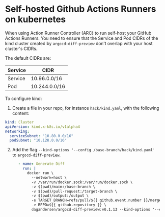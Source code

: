 # Self-hosted Github Actions Runners on kubernetes

When using Action Runner Controller (ARC) to run self-host your GitHub Actions Runners. You need to ensure that the Service and Pod CIDRs of the kind cluster created by `argocd-diff-preview` don't overlap with your host cluster's CIDRs.

The default CIDRs are:

| Service | CIDR          |
| ------- | ------------- |
| Service | 10.96.0.0/16  |
| Pod     | 10.244.0.0/16 |

To configure kind:

1. Create a file in your repo, for instance `hack/kind.yaml`, with the following content:
```yaml
kind: Cluster
apiVersion: kind.x-k8s.io/v1alpha4
networking:
  serviceSubnet: "10.80.0.0/16"
  podSubnet: "10.128.0.0/16"
```
2. Add the flag `--kind-options '--config /base-branch/hack/kind.yaml'` to `argocd-diff-preview`.
```yaml
      - name: Generate Diff
        run: |
          docker run \
            --network=host \
            -v /var/run/docker.sock:/var/run/docker.sock \
            -v $(pwd)/main:/base-branch \
            -v $(pwd)/pull-request:/target-branch \
            -v $(pwd)/output:/output \
            -e TARGET_BRANCH=refs/pull/${{ github.event.number }}/merge \
            -e REPO=${{ github.repository }} \
            dagandersen/argocd-diff-preview:v0.1.13 --kind-options '--config /base-branch/hack/kind.yaml'
```
